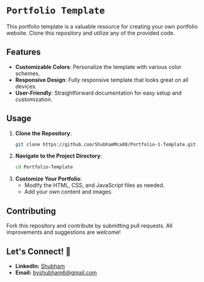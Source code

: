 # `Portfolio Template`

This portfolio template is a valuable resource for creating your own portfolio website. Clone this repository and utilize any of the provided code.

## Features

- **Customizable Colors**: Personalize the template with various color schemes.
- **Responsive Design**: Fully responsive template that looks great on all devices.
- **User-Friendly**: Straightforward documentation for easy setup and customization.

## Usage

1. **Clone the Repository**:
    ```bash
    git clone https://github.com/ShubhamMca88/Portfolio-1-Template.git
    ```
2. **Navigate to the Project Directory**:
    ```bash
    cd Portfolio-Template
    ```
3. **Customize Your Portfolio**:
    - Modify the HTML, CSS, and JavaScript files as needed.
    - Add your own content and images.

## Contributing

Fork this repository and contribute by submitting pull requests. All improvements and suggestions are welcome!

## Let's Connect! 🤝

* **LinkedIn:** [Shubham](https://www.linkedin.com/in/shubhammca88/)
* **Email:** [byshubham6@gmail.com](mailto:byshubham6@gmail.com)

